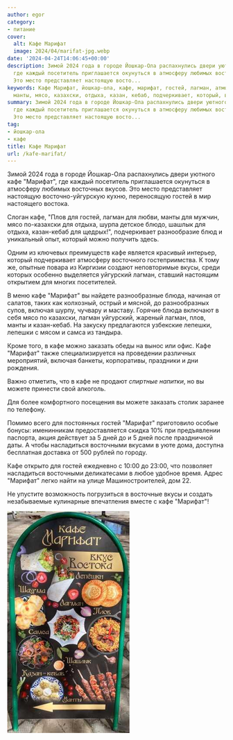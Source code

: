 ```yaml
---
author: egor
category:
- питание
cover:
  alt: Кафе Марифат
  image: 2024/04/marifat-jpg.webp
date: '2024-04-24T14:06:45+00:00'
description: Зимой 2024 года в городе Йошкар-Ола распахнулись двери уютного кафе "Марифат",
  где каждый посетитель приглашается окунуться в атмосферу любимых восточных вкусов.
  Это место представляет настоящую восто...
keywords: Кафе Марифат, йошкар-ола, кафе, марифат, гостей, лагман, атмосферу, плов,
  манты, мясо, казахски, отдыха, казан, кебаб, подчеркивает, который, вкусы
summary: Зимой 2024 года в городе Йошкар-Ола распахнулись двери уютного кафе "Марифат",
  где каждый посетитель приглашается окунуться в атмосферу любимых восточных вкусов.
  Это место представляет настоящую восто...
tag:
- йошкар-ола
- кафе
title: Кафе Марифат
url: /kafe-marifat/
---
```


Зимой 2024 года в городе Йошкар-Ола распахнулись двери уютного кафе "Марифат", где каждый посетитель приглашается окунуться в атмосферу любимых восточных вкусов. Это место представляет настоящую восточно-уйгурскую кухню, переносящую гостей в мир настоящего востока.

Слоган кафе, "Плов для гостей, лагман для любви, манты для мужчин, мясо по-казахски для отдыха, шурпа детское блюдо, шашлык для отдыха, казан-кебаб для щедрых!", подчеркивает разнообразие блюд и уникальный опыт, который можно получить здесь.

Одним из ключевых преимуществ кафе является красивый интерьер, который подчеркивает атмосферу восточного гостеприимства. К тому же, опытные повара из Киргизии создают неповторимые вкусы, среди которых особенно выделяется уйгурский лагман, ставший настоящим открытием для многих посетителей.

В меню кафе "Марифат" вы найдете разнообразные блюда, начиная от салатов, таких как колхозный, острый и мясной, до разнообразных супов, включая шурпу, чучвару и маставу. Горячие блюда включают в себя мясо по казахски, лагман уйгурский, жареный лагман, плов, манты и казан-кебаб. На закуску предлагаются узбекские лепешки, лепешки с мясом и самса из тандыра.

Кроме того, в кафе можно заказать обеды на вынос или офис. Кафе "Марифат" также специализируется на проведении различных мероприятий, включая банкеты, корпоративы, праздники и дни рождения.

Важно отметить, что в кафе не продают _спиртные напитки_, но вы можете принести свой алкоголь.

Для более комфортного посещения вы можете заказать столик заранее по телефону.

Помимо всего для постоянных гостей "Марифат" приготовило особые бонусы: именинникам предоставляется скидка 10% при предъявлении паспорта, акция действует за 5 дней до и 5 дней после праздничной даты. А чтобы насладиться восточными вкусами в уюте дома, доступна бесплатная доставка от 500 рублей по городу.

Кафе открыто для гостей ежедневно с 10:00 до 23:00, что позволяет насладиться восточными деликатесами в любое удобное время. Адрес "Марифат" легко найти на улице Машиностроителей, дом 22.

Не упустите возможность погрузиться в восточные вкусы и создать незабываемые кулинарные впечатления вместе с кафе "Марифат"!

![marifat 2](2024/04/marifat-2.jpg)